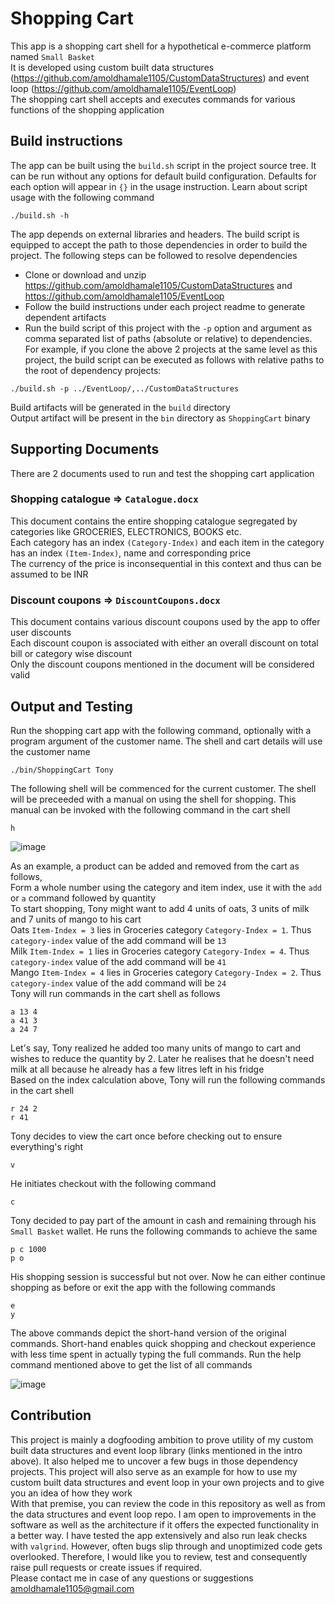# Shopping Cart
This app is a shopping cart shell for a hypothetical e-commerce platform named `Small Basket`  
It is developed using custom built data structures (https://github.com/amoldhamale1105/CustomDataStructures) and event loop (https://github.com/amoldhamale1105/EventLoop)     
The shopping cart shell accepts and executes commands for various functions of the shopping application  

## Build instructions
The app can be built using the `build.sh` script in the project source tree. It can be run without any options for default build configuration. Defaults for each option will appear in `{}` in the usage instruction. Learn about script usage with the following command
```
./build.sh -h
```
The app depends on external libraries and headers. The build script is equipped to accept the path to those dependencies in order to build the project. The following steps can be followed to resolve dependencies
- Clone or download and unzip https://github.com/amoldhamale1105/CustomDataStructures and https://github.com/amoldhamale1105/EventLoop
- Follow the build instructions under each project readme to generate dependent artifacts
- Run the build script of this project with the `-p` option and argument as comma separated list of paths (absolute or relative) to dependencies. For example, if you clone the above 2 projects at the same level as this project, the build script can be executed as follows with relative paths to the root of dependency projects:
```
./build.sh -p ../EventLoop/,../CustomDataStructures
```
Build artifacts will be generated in the `build` directory  
Output artifact will be present in the `bin` directory as `ShoppingCart` binary

## Supporting Documents
There are 2 documents used to run and test the shopping cart application
### Shopping catalogue => `Catalogue.docx`
This document contains the entire shopping catalogue segregated by categories like GROCERIES, ELECTRONICS, BOOKS etc.  
Each category has an index `(Category-Index)` and each item in the category has an index `(Item-Index)`, name and corresponding price  
The currency of the price is inconsequential in this context and thus can be assumed to be INR  
### Discount coupons => `DiscountCoupons.docx`
This document contains various discount coupons used by the app to offer user discounts  
Each discount coupon is associated with either an overall discount on total bill or category wise discount  
Only the discount coupons mentioned in the document will be considered valid  

## Output and Testing
Run the shopping cart app with the following command, optionally with a program argument of the customer name. The shell and cart details will use the customer name  
```
./bin/ShoppingCart Tony
```
The following shell will be commenced for the current customer. The shell will be preceeded with a manual on using the shell for shopping. This manual can be invoked with the following command in the cart shell
```
h
```
![image](https://user-images.githubusercontent.com/78597991/216771735-5bb5733a-59b8-4ed1-961c-fc11fea559c1.png)

As an example, a product can be added and removed from the cart as follows,  
Form a whole number using the category and item index, use it with the `add` or `a` command followed by quantity  
To start shopping, Tony might want to add 4 units of oats, 3 units of milk and 7 units of mango to his cart  
Oats `Item-Index = 3` lies in Groceries category `Category-Index = 1`. Thus `category-index` value of the add command will be `13`  
Milk `Item-Index = 1` lies in Groceries category `Category-Index = 4`. Thus `category-index` value of the add command will be `41`  
Mango `Item-Index = 4` lies in Groceries category `Category-Index = 2`. Thus `category-index` value of the add command will be `24`  
Tony will run commands in the cart shell as follows  
```
a 13 4
a 41 3
a 24 7
```
Let's say, Tony realized he added too many units of mango to cart and wishes to reduce the quantity by 2. Later he realises that he doesn't need milk at all because he already has a few litres left in his fridge  
Based on the index calculation above, Tony will run the following commands in the cart shell  
```
r 24 2
r 41
```
Tony decides to view the cart once before checking out to ensure everything's right  
```
v
```
He initiates checkout with the following command
```
c
```
Tony decided to pay part of the amount in cash and remaining through his `Small Basket` wallet. He runs the following commands to achieve the same  
```
p c 1000
p o
```
His shopping session is successful but not over. Now he can either continue shopping as before or exit the app with the following commands  
```
e
y
```
The above commands depict the short-hand version of the original commands. Short-hand enables quick shopping and checkout experience with less time spent in actually typing the full commands. Run the help command mentioned above to get the list of all commands

![image](https://user-images.githubusercontent.com/78597991/216771652-553531a2-5d24-4dcd-a9c0-a7870fd389fe.png)

## Contribution
This project is mainly a dogfooding ambition to prove utility of my custom built data structures and event loop library (links mentioned in the intro above). It also helped me to uncover a few bugs in those dependency projects. This project will also serve as an example for how to use my custom built data structures and event loop in your own projects and to give you an idea of how they work  
With that premise, you can review the code in this repository as well as from the data structures and event loop repo. I am open to improvements in the software as well as the architecture if it offers the expected functionality in a better way. I have tested the app extensively and also run leak checks with `valgrind`. However, often bugs slip through and unoptimized code gets overlooked. Therefore, I would like you to review, test and consequently raise pull requests or create issues if required.  
Please contact me in case of any questions or suggestions amoldhamale1105@gmail.com
